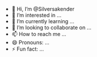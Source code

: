 - 👋 Hi, I’m @Silversakender
- 👀 I’m interested in ...
- 🌱 I’m currently learning ...
- 💞️ I’m looking to collaborate on ...
- 📫 How to reach me ...
- 😄 Pronouns: ...
- ⚡ Fun fact: ...

<!---
Silversakender/Silversakender is a ✨ special ✨ repository because its `README.md` (this file) appears on your GitHub profile.
You can click the Preview link to take a look at your changes.
--->
